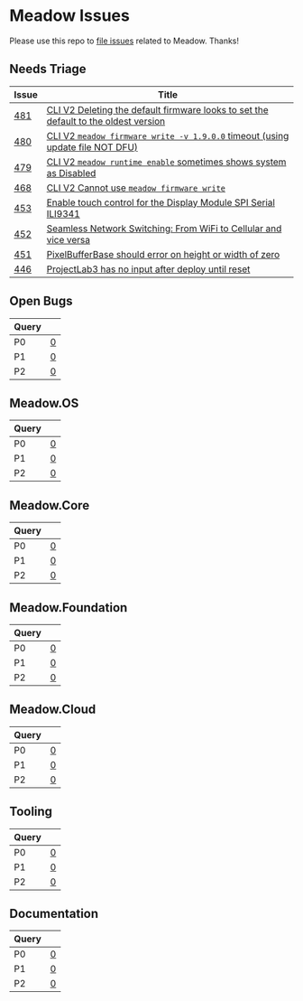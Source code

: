 # Meadow Issues

Please use this repo to [file issues](https://github.com/WildernessLabs/Meadow_Issues/issues/new/choose) related to Meadow. Thanks!

## Needs Triage

| Issue | Title |
|---|---|
| [481](https://github.com/WildernessLabs/Meadow_Issues/issues/481) | [CLI V2 Deleting the default firmware looks to set the default to the oldest version](https://github.com/WildernessLabs/Meadow_Issues/issues/481) |
| [480](https://github.com/WildernessLabs/Meadow_Issues/issues/480) | [CLI V2 `meadow firmware write -v 1.9.0.0` timeout (using update file NOT DFU)](https://github.com/WildernessLabs/Meadow_Issues/issues/480) |
| [479](https://github.com/WildernessLabs/Meadow_Issues/issues/479) | [CLI V2 `meadow runtime enable` sometimes shows system as Disabled](https://github.com/WildernessLabs/Meadow_Issues/issues/479) |
| [468](https://github.com/WildernessLabs/Meadow_Issues/issues/468) | [CLI V2 Cannot use `meadow firmware write` ](https://github.com/WildernessLabs/Meadow_Issues/issues/468) |
| [453](https://github.com/WildernessLabs/Meadow_Issues/issues/453) | [Enable touch control for the  Display Module SPI Serial ILI9341  ](https://github.com/WildernessLabs/Meadow_Issues/issues/453) |
| [452](https://github.com/WildernessLabs/Meadow_Issues/issues/452) | [Seamless Network Switching: From WiFi to Cellular and vice versa](https://github.com/WildernessLabs/Meadow_Issues/issues/452) |
| [451](https://github.com/WildernessLabs/Meadow_Issues/issues/451) | [PixelBufferBase should error on height or width of zero](https://github.com/WildernessLabs/Meadow_Issues/issues/451) |
| [446](https://github.com/WildernessLabs/Meadow_Issues/issues/446) | [ProjectLab3 has no input after deploy until reset](https://github.com/WildernessLabs/Meadow_Issues/issues/446) |
## Open Bugs

| Query |  |
|:------|-:|
| P0 | [0](https://github.com/WildernessLabs/Meadow_Issues/issues?q=is%3Aopen%20is%3Aissue%20label%3A%22Bug%20-%20Pri-0%22) |
| P1 | [0](https://github.com/WildernessLabs/Meadow_Issues/issues?q=is%3Aopen%20is%3Aissue%20label%3A%22Bug%20-%20Pri-1%22) |
| P2 | [0](https://github.com/WildernessLabs/Meadow_Issues/issues?q=is%3Aopen%20is%3Aissue%20label%3A%22Bug%20-%20Pri-2%22) |
## Meadow.OS

| Query |  |
|:------|-:|
| P0 | [0](https://github.com/WildernessLabs/Meadow_Issues/issues?q=is%3Aopen%20is%3Aissue%20label%3A%22Bug%20-%20Pri-0%22%20label%3Aos) |
| P1 | [0](https://github.com/WildernessLabs/Meadow_Issues/issues?q=is%3Aopen%20is%3Aissue%20label%3A%22Bug%20-%20Pri-1%22%20label%3Aos) |
| P2 | [0](https://github.com/WildernessLabs/Meadow_Issues/issues?q=is%3Aopen%20is%3Aissue%20label%3A%22Bug%20-%20Pri-2%22%20label%3Aos) |
## Meadow.Core

| Query |  |
|:------|-:|
| P0 | [0](https://github.com/WildernessLabs/Meadow_Issues/issues?q=is%3Aopen%20is%3Aissue%20label%3A%22Bug%20-%20Pri-0%22%20label%3Acore) |
| P1 | [0](https://github.com/WildernessLabs/Meadow_Issues/issues?q=is%3Aopen%20is%3Aissue%20label%3A%22Bug%20-%20Pri-1%22%20label%3Acore) |
| P2 | [0](https://github.com/WildernessLabs/Meadow_Issues/issues?q=is%3Aopen%20is%3Aissue%20label%3A%22Bug%20-%20Pri-2%22%20label%3Acore) |
## Meadow.Foundation

| Query |  |
|:------|-:|
| P0 | [0](https://github.com/WildernessLabs/Meadow_Issues/issues?q=is%3Aopen%20is%3Aissue%20label%3A%22Bug%20-%20Pri-0%22%20label%3Afoundation) |
| P1 | [0](https://github.com/WildernessLabs/Meadow_Issues/issues?q=is%3Aopen%20is%3Aissue%20label%3A%22Bug%20-%20Pri-1%22%20label%3Afoundation) |
| P2 | [0](https://github.com/WildernessLabs/Meadow_Issues/issues?q=is%3Aopen%20is%3Aissue%20label%3A%22Bug%20-%20Pri-2%22%20label%3Afoundation) |
## Meadow.Cloud

| Query |  |
|:------|-:|
| P0 | [0](https://github.com/WildernessLabs/Meadow_Issues/issues?q=is%3Aopen%20is%3Aissue%20label%3A%22Bug%20-%20Pri-0%22%20label%3Acloud) |
| P1 | [0](https://github.com/WildernessLabs/Meadow_Issues/issues?q=is%3Aopen%20is%3Aissue%20label%3A%22Bug%20-%20Pri-1%22%20label%3Acloud) |
| P2 | [0](https://github.com/WildernessLabs/Meadow_Issues/issues?q=is%3Aopen%20is%3Aissue%20label%3A%22Bug%20-%20Pri-2%22%20label%3Acloud) |
## Tooling

| Query |  |
|:------|-:|
| P0 | [0](https://github.com/WildernessLabs/Meadow_Issues/issues?q=is%3Aopen%20is%3Aissue%20label%3A%22Bug%20-%20Pri-0%22%20label%3Atooling) |
| P1 | [0](https://github.com/WildernessLabs/Meadow_Issues/issues?q=is%3Aopen%20is%3Aissue%20label%3A%22Bug%20-%20Pri-1%22%20label%3Atooling) |
| P2 | [0](https://github.com/WildernessLabs/Meadow_Issues/issues?q=is%3Aopen%20is%3Aissue%20label%3A%22Bug%20-%20Pri-2%22%20label%3Atooling) |
## Documentation

| Query |  |
|:------|-:|
| P0 | [0](https://github.com/WildernessLabs/Meadow_Issues/issues?q=is%3Aopen%20is%3Aissue%20label%3A%22Bug%20-%20Pri-0%22%20label%3Adocs) |
| P1 | [0](https://github.com/WildernessLabs/Meadow_Issues/issues?q=is%3Aopen%20is%3Aissue%20label%3A%22Bug%20-%20Pri-1%22%20label%3Adocs) |
| P2 | [0](https://github.com/WildernessLabs/Meadow_Issues/issues?q=is%3Aopen%20is%3Aissue%20label%3A%22Bug%20-%20Pri-2%22%20label%3Adocs) |
